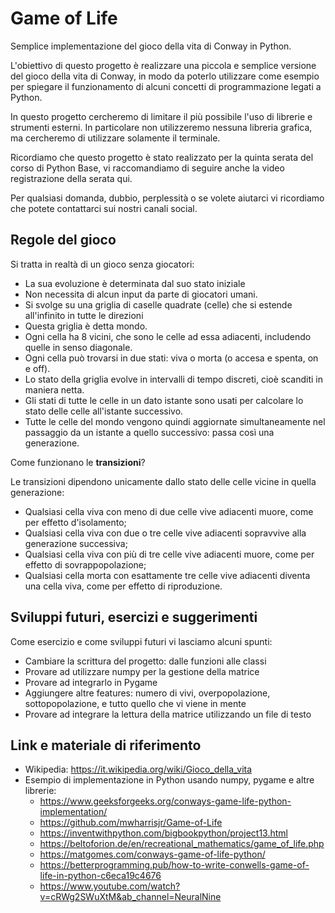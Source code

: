 # Game of Life

Semplice implementazione del gioco della vita di Conway in Python.

L'obiettivo di questo progetto è realizzare una piccola e semplice versione del gioco della vita di Conway, in modo da poterlo utilizzare come esempio per spiegare il funzionamento di alcuni concetti di programmazione legati a Python.

In questo progetto cercheremo di limitare il più possibile l'uso di librerie e strumenti esterni.
In particolare non utilizzeremo nessuna libreria grafica, ma cercheremo di utilizzare solamente il terminale.

Ricordiamo che questo progetto è stato realizzato per la quinta serata del corso di Python Base, vi raccomandiamo di seguire anche la video registrazione della serata qui.

Per qualsiasi domanda, dubbio, perplessità o se volete aiutarci vi ricordiamo che potete contattarci sui nostri canali social.

## Regole del gioco

Si tratta in realtà di un gioco senza giocatori:
- La sua evoluzione è determinata dal suo stato iniziale
- Non necessita di alcun input da parte di giocatori umani. 
- Si svolge su una griglia di caselle quadrate (celle) che si estende all'infinito in tutte le direzioni
- Questa griglia è detta mondo. 
- Ogni cella ha 8 vicini, che sono le celle ad essa adiacenti, includendo quelle in senso diagonale. 
- Ogni cella può trovarsi in due stati: viva o morta (o accesa e spenta, on e off). 
- Lo stato della griglia evolve in intervalli di tempo discreti, cioè scanditi in maniera netta. 
- Gli stati di tutte le celle in un dato istante sono usati per calcolare lo stato delle celle all'istante successivo. 
- Tutte le celle del mondo vengono quindi aggiornate simultaneamente nel passaggio da un istante a quello successivo: passa così una generazione.

Come funzionano le **transizioni**?

Le transizioni dipendono unicamente dallo stato delle celle vicine in quella generazione:
- Qualsiasi cella viva con meno di due celle vive adiacenti muore, come per effetto d'isolamento;
- Qualsiasi cella viva con due o tre celle vive adiacenti sopravvive alla generazione successiva;
- Qualsiasi cella viva con più di tre celle vive adiacenti muore, come per effetto di sovrappopolazione;
- Qualsiasi cella morta con esattamente tre celle vive adiacenti diventa una cella viva, come per effetto di riproduzione.


## Sviluppi futuri, esercizi e suggerimenti

Come esercizio e come sviluppi futuri vi lasciamo alcuni spunti:
- Cambiare la scrittura del progetto: dalle funzioni alle classi
- Provare ad utilizzare numpy per la gestione della matrice
- Provare ad integrarlo in Pygame
- Aggiungere altre features: numero di vivi, overpopolazione, sottopopolazione, e tutto quello che vi viene in mente
- Provare ad integrare la lettura della matrice utilizzando un file di testo


## Link e materiale di riferimento

- Wikipedia: https://it.wikipedia.org/wiki/Gioco_della_vita
- Esempio di implementazione in Python usando numpy, pygame e altre librerie:
  - https://www.geeksforgeeks.org/conways-game-life-python-implementation/
  - https://github.com/mwharrisjr/Game-of-Life
  - https://inventwithpython.com/bigbookpython/project13.html
  - https://beltoforion.de/en/recreational_mathematics/game_of_life.php
  - https://matgomes.com/conways-game-of-life-python/
  - https://betterprogramming.pub/how-to-write-conwells-game-of-life-in-python-c6eca19c4676
  - https://www.youtube.com/watch?v=cRWg2SWuXtM&ab_channel=NeuralNine